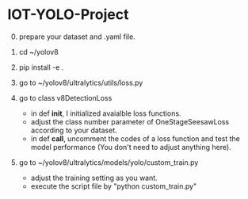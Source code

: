 # IOT-YOLO-Project

0. prepare your dataset and .yaml file.

1. cd ~/yolov8

2. pip install -e .

3. go to ~/yolov8/ultralytics/utils/loss.py

4. go to class v8DetectionLoss
   - in def __init__, I initialized avaialble loss functions.
   - adjust the class number parameter of OneStageSeesawLoss according to your dataset.
   - in def __call__, uncomment the codes of a loss function and test the model performance (You don't need to adjust anything here).

5. go to ~/yolov8/ultralytics/models/yolo/custom_train.py
   - adjust the training setting as you want.
   - execute the script file by "python custom_train.py"
